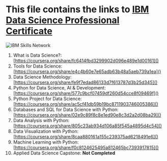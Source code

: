# This file contains the links to [IBM Data Science Professional Certificate](https://www.coursera.org/professional-certificates/ibm-data-science)

![IBM Skills Network](https://d3njjcbhbojbot.cloudfront.net/api/utilities/v1/imageproxy/http://coursera-university-assets.s3.amazonaws.com/bb/f5ced2bdd4437aa79f00eb1bf7fbf0/IBM-Logo-Blk---Square.png?auto=format%2Ccompress&dpr=1&w=56px&h=56px&auto=format%2Ccompress&dpr=1&w=&h=)

1. What is Data Science?: [https://coursera.org/share/fc6414fbd3299902d096e489e1d00161]()
2. Tools for Data Science: [https://coursera.org/share/e4c4b60e7e65adb63b48a5aeb739a1ea]()
3. Data Science Methodology: [https://coursera.org/share/fe9f7edad86133d7f613787d3b25d345]()
4. Python for Data Science, AI & Development: [https://coursera.org/share/577c9bcf07459df260d54cce8f09469f]()
5. Python Project for Data Science: [https://coursera.org/share/ac5cf41db59b19bc8711903746005386]()
6. Databases and SQL for Data Science with Python: [https://coursera.org/share/02e9c89f8c8e1ed90e8c3d2a2d08ba29]()
7. Data Analysis with Python: [https://coursera.org/share/805c23ab934d106a85f545a4895d4c54]()
8. Data Visualization with Python: [https://coursera.org/share/8caa880161a155c239375ad6218491e6]()
9. Machine Learning with Python: [https://coursera.org/share/f0c8124625495a812465bc7393917815]()
10. Applied Data Science Capstone: **Not Completed**
